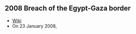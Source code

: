 ## 2008 Breach of the Egypt-Gaza border
- [Wiki](https://en.wikipedia.org/wiki/2008_breach_of_the_Egypt%E2%80%93Gaza_border)
- On 23 January 2008,